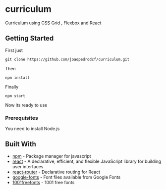 # curriculum

Curriculum using CSS Grid , Flexbox and React

## Getting Started

First just

```
git clone https://github.com/joaopedrodcf/curriculum.git
```

Then

```
npm install
```

Finally

```
npm start
```

Now its ready to use

### Prerequisites

You need to install Node.js

## Built With

* [npm](https://github.com/npm/npm) - Package manager for javascript
* [react](https://github.com/facebook/react) - A declarative, efficient, and flexible JavaScript library for building user interfaces
* [react-router](https://github.com/ReactTraining/react-router) - Declarative routing for React
* [google-fonts](https://github.com/google/fonts) - Font files available from Google Fonts
* [1001freefonts](https://www.1001freefonts.com/edo.font) - 1001 free fonts
